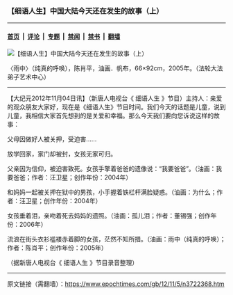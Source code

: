### 【细语人生】中国大陆今天还在发生的故事（上）

---

#### [首页](../../../..?n3722368) &nbsp;|&nbsp; [评论](../../../../../epoch-comment?n3722368) &nbsp;|&nbsp; [专题](../../../../../epoch-special?n3722368) &nbsp;|&nbsp; [禁闻](../../../../../epoch-news?n3722368) &nbsp;|&nbsp; [禁书](../../../../../books?n3722368) &nbsp;|&nbsp; [翻墙](https://github.com/gfw-breaker/nogfw/blob/master/README.md?n3722368)


<div><img alt="【细语人生】中国大陆今天还在发生的故事（上）" class="attachment-djy_600_400 size-djy_600_400 wp-post-image" src="https://i.epochtimes.com/assets/uploads/2012/11/1111190846281944-450x620.jpg"/>
<div class="caption">
 <p>
  〈雨中〉（纯真的呼唤），陈肖平，油画．帆布，66×92cm，2005年。（法轮大法弟子艺术中心）
 </p>
</div></div><hr/><div class="post_content" id="artbody" itemprop="articleBody">
 <!-- article content begin -->
 <p>
  【大纪元2012年11月04日讯】（新唐人电视台《
  <ok href="https://www.epochtimes.com/gb/tag/%E7%BB%86%E8%AF%AD%E4%BA%BA%E7%94%9F.html">
   细语人生
  </ok>
  》节目）主持人：亲爱的观众朋友大家好，现在是《细语人生》节目时间。我们今天的话题是儿童，说到儿童，我相信大家首先想到的是关爱和幸福。那么今天我们要向您诉说这样的故事：
 </p>
 <p>
  父母因做好人被关押，受迫害……
 </p>
 <p>
  放学回家，家门却被封，女孩无家可归。
 </p>
 <p>
  父亲因为信仰，被迫害致死。女孩手擎着爸爸的遗像说：“我要爸爸”。（油画：我要爸爸；作者：汪卫星；创作年份：2004年）
 </p>
 <p>
  和妈妈一起被关押在狱中的男孩，小手握着铁栏杆满脸疑惑。（油画：为什么；作者：汪卫星；创作年份：2004年）
 </p>
 <p>
  女孩垂着泪，亲吻着死去妈妈的遗照。（油画：孤儿泪；作者：董锡强；创作年份：2006年）
 </p>
 <p>
  流浪在街头衣衫褴褛赤着脚的女孩，茫然不知所措。（油画：雨中（纯真的呼唤）；作者：陈肖平；创作年份：2005年）
 </p>
 <p>
  （据新唐人电视台《
  <ok href="https://www.epochtimes.com/gb/tag/%E7%BB%86%E8%AF%AD%E4%BA%BA%E7%94%9F.html">
   细语人生
  </ok>
  》节目录音整理）
 </p>
 <p>
 </p>
 <p>
  <!-- article content end -->
  <div id="below_article_ad">
  </div>
 </p>
</div>


---

原文链接（需翻墙）：https://www.epochtimes.com/gb/12/11/5/n3722368.htm